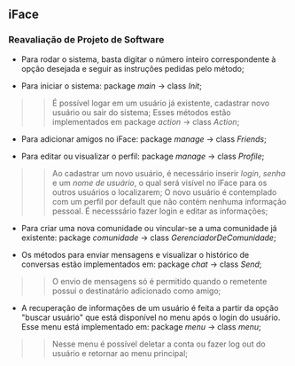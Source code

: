 ## iFace
### Reavaliação de Projeto de Software

- Para rodar o sistema, basta digitar o número inteiro correspondente à opção desejada e seguir as instruções pedidas pelo método;

- Para iniciar o sistema: package *main* -> class *Init*;
>> É possível logar em um usuário já existente, cadastrar novo usuário ou sair do sistema;
>> Esses métodos estão implementados em package *action* -> class *Action*;
 
 - Para adicionar amigos no iFace: package *manage* -> class *Friends*;
 
 - Para editar ou visualizar o perfil: package *manage* -> class *Profile*;
 >> Ao cadastrar um novo usuário, é necessário inserir *login*, *senha* e um *nome de usuário*, o qual será visível no iFace para os outros usuários o localizarem;
 >> O novo usuário é contemplado com um perfil por default que não contém nenhuma informação pessoal. É necesssário fazer login e editar as informações;
 
 - Para criar uma nova comunidade ou vincular-se a uma comunidade já existente: package *comunidade* -> class *GerenciadorDeComunidade*;
 
 - Os métodos para enviar mensagens e visualizar o histórico de conversas estão implementados em: package *chat* -> class *Send*;
 >> O envio de mensagens só é permitido quando o remetente possui o destinatário adicionado como amigo; 
 
 - A recuperação de informações de um usuário é feita a partir da opção "buscar usuário" que está disponível no menu após o login do usuário. Esse menu está implementado em: package *menu* -> class *menu*;
 >> Nesse menu é possível deletar a conta ou fazer log out do usuário e retornar ao menu principal;
